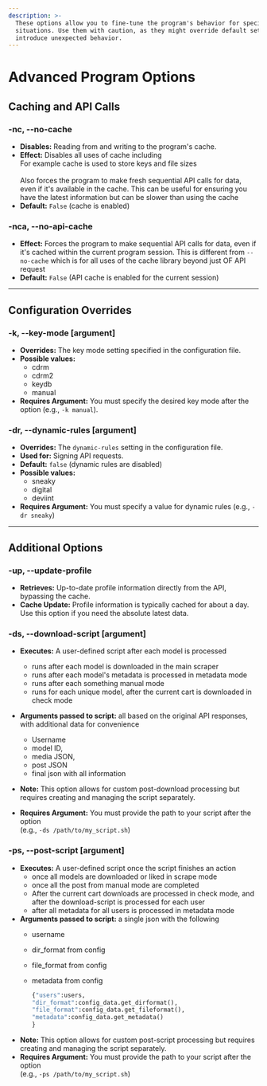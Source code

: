 ```yaml
---
description: >-
  These options allow you to fine-tune the program's behavior for specific
  situations. Use them with caution, as they might override default settings or
  introduce unexpected behavior.
---
```


# Advanced Program Options

## Caching and API Calls

### -nc, --no-cache

* **Disables:** Reading from and writing to the program's cache.
* **Effect:** Disables all uses of cache including\
  For example cache is used to store keys and file sizes\
  \
  Also forces the program to make fresh sequential API calls for data, even if it's available in the cache. This can be useful for ensuring you have the latest information but can be slower than using the cache
* **Default:** `False` (cache is enabled)

### -nca, --no-api-cache

* **Effect:** Forces the program to make sequential  API calls for data, even if it's cached within the current program session. This is different from `--no-cache` which is for all uses of the cache library beyond just OF API request
* **Default:** `False` (API cache is enabled for the current session)

***

## Configuration Overrides

### -k, --key-mode \[argument]

* **Overrides:** The key mode setting specified in the configuration file.
* **Possible values:**
  * cdrm
  * cdrm2
  * keydb
  * manual
* **Requires Argument:** You must specify the desired key mode after the option (e.g., `-k manual`).

### -dr, --dynamic-rules \[argument]

* **Overrides:** The `dynamic-rules` setting in the configuration file.
* **Used for:** Signing API requests.
* **Default:** `false` (dynamic rules are disabled)
* **Possible values:**
  * sneaky
  * digital
  * deviint
* **Requires Argument:** You must specify a value for dynamic rules (e.g., `-dr sneaky`)

***

## Additional Options

### -up, --update-profile

* **Retrieves:** Up-to-date profile information directly from the API, bypassing the cache.
* **Cache Update:** Profile information is typically cached for about a day. Use this option if you need the absolute latest data.

### -ds, --download-script \[argument]

*   **Executes:** A user-defined script after each model is processed

    * runs after each model is downloaded in the main scraper
    * runs after each model's metadata is processed in metadata mode
    * runs after each something manual mode
    * runs for each unique model, after the current cart is downloaded in check mode


* **Arguments passed to script:**  all based on the original API responses, with additional data for convenience
  * Username
  * model ID,
  * media JSON,
  * post JSON
  * final json with all information&#x20;
* **Note:** This option allows for custom post-download processing but requires creating and managing the script separately.
* **Requires Argument:** You must provide the path to your script after the option \
  (e.g., `-ds /path/to/my_script.sh`)



### -ps, --post-script \[argument]

* **Executes:** A user-defined script once the script finishes an action&#x20;
  * once all models are downloaded or liked in scrape mode
  * once all the post from manual mode are completed
  * After the current cart downloads are processed in check mode, and after the download-script is processed for each user
  * after all metadata for  all users is processed in metadata mode&#x20;
* **Arguments passed to script:** a single json with the following
  * username
  * dir\_format from config
  * file\_format from config
  *   metadata from config

      ```python
      {"users":users,
      "dir_format":config_data.get_dirformat(),
      "file_format":config_data.get_fileformat(),
      "metadata":config_data.get_metadata()
      }
      ```
* **Note:** This option allows for custom post-script processing but requires creating and managing the script separately.
* **Requires Argument:** You must provide the path to your script after the option \
  (e.g., `-ps /path/to/my_script.sh`)
